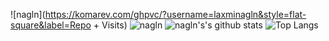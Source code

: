 <!--![nagln-w](https://github.com/laxminagln/laxminagln/blob/master/lnwp.png)-->
![nagln](https://komarev.com/ghpvc/?username=laxminagln&style=flat-square&label=Repo + Visits)
![nagln](https://github.com/laxminagln/laxminagln/blob/master/ln.GIF)
![nagln's's github stats](https://github-readme-stats.vercel.app/api?username=laxminagln&count_private=true&show_icons=true)
![Top Langs](https://github-readme-stats.vercel.app/api/top-langs/?username=laxminagln&layout=compact)
